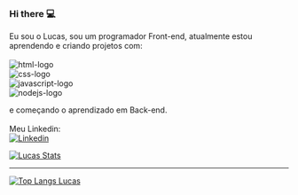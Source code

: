 ### Hi there :computer:

Eu sou o Lucas, sou um programador Front-end, atualmente estou aprendendo e criando projetos com:
<br>
<br>
    <img src="https://img.shields.io/badge/HTML5-E34F26?style=for-the-badge&logo=html5&logoColor=white" alt="html-logo" />
    <br>
    <img src="https://img.shields.io/badge/CSS3-1572B6?style=for-the-badge&logo=css3&logoColor=white" alt="css-logo" />
    <br>
    <img src="https://img.shields.io/badge/JavaScript-F7DF1E?style=for-the-badge&logo=javascript&logoColor=black" alt="javascript-logo" />
    <br>
    <img src="https://img.shields.io/badge/Node.js-43853D?style=for-the-badge&logo=node.js&logoColor=white" alt="nodejs-logo" />
    <br>
    
e começando o aprendizado em Back-end.
<br>
<br>
Meu Linkedin:
<br>
<a href="https://www.linkedin.com/in/lucasseccatto/" target="_blank" >
<img src="https://img.shields.io/badge/LinkedIn-0077B5?style=for-the-badge&logo=linkedin&logoColor=white" alt="Linkedin"><a>

    
[![Lucas Stats](https://github-readme-stats.vercel.app/api?username=lucasseccatto)](https://github.com/anuraghazra/github-readme-stats)
 
 <hr>
 
[![Top Langs Lucas](https://github-readme-stats.vercel.app/api/top-langs/?username=lucasseccatto)](https://github.com/anuraghazra/github-readme-stats)
